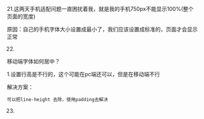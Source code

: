 21.这两天手机适配问题一直困扰着我，就是我的手机750px不能显示100%(整个页面的宽度)

原因：自己的手机字体大小设置成最小了，我们应该设置成标准的，页面才会显示正常

22.

移动端字体如何居中？

1.设置行高是不行的，这个可能在pc端还可以，但是在移动端不行

解决方案：

	可以把line-height 去除，使用padding去解决


23.